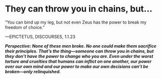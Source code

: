 # They can throw you in chains, but...

“You can bind up my leg, but not even Zeus has the power to break my freedom of choice.”

—EPICTETUS, DISCOURSES, 1.1.23

***Perspective: None of these men broke. No one could make them sacrifice their principles. That’s the thing—someone can throw you in chains, but they don’t have the power to change who you are. Even under the worst torture and cruelties that humans can inflict on one another, our power over our own mind and our power to make our own decisions can’t be broken—only relinquished.***